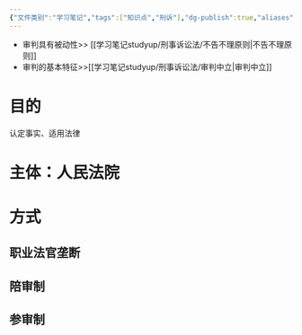 ```yaml
---
{"文件类别":"学习笔记","tags":["知识点","刑诉"],"dg-publish":true,"aliases":["审判职能"],"permalink":"/学习笔记studyup/刑事诉讼法/审判/","dgPassFrontmatter":true,"created":"2024-09-12T12:24:09.088+08:00","updated":"2024-11-10T19:51:15.281+08:00"}
---
```


- 审判具有被动性>> [[学习笔记studyup/刑事诉讼法/不告不理原则\|不告不理原则]]
- 审判的基本特征>>[[学习笔记studyup/刑事诉讼法/审判中立\|审判中立]]
# 目的
认定事实、适用法律
# 主体：人民法院
# 方式
## 职业法官垄断
## 陪审制
## 参审制
